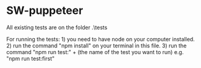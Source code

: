 # SW-puppeteer

All existing tests are on the folder .\tests

For running the tests:
    1) you need to have node on your computer installed.
    2) run the command "npm install" on your terminal in this file.
    3) run the command "npm run test:" + (the name of the test you want to run)
        e.g. "npm run test:first"